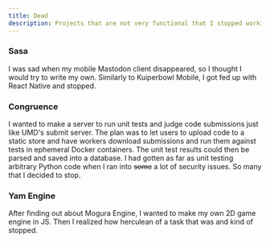 ```yaml
---
title: Dead
description: Projects that are not very functional that I stopped working on.
---
```


### Sasa

I was sad when my mobile Mastodon client disappeared, so I thought I would try to write my own.
Similarly to Kuiperbowl Mobile, I got fed up with React Native and stopped.

### Congruence

I wanted to make a server to run unit tests and judge code submissions just like UMD's submit server. The plan was to
let users to upload code to a static store and have workers download submissions and run them against tests in ephemeral Docker containers.
The unit test results could then be parsed and saved into a database. I had gotten as far
as unit testing arbitrary Python code when I ran into <s>some</s> a lot of security issues.
So many that I decided to stop.

### Yam Engine

After finding out about Mogura Engine, I wanted to make my own 2D game engine in JS. Then I realized
how herculean of a task that was and kind of stopped.